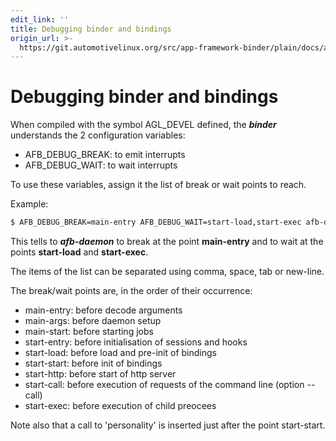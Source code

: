 ```yaml
---
edit_link: ''
title: Debugging binder and bindings
origin_url: >-
  https://git.automotivelinux.org/src/app-framework-binder/plain/docs/afb-daemon-debugging.md?h=guppy
---
```


<!-- WARNING: This file is generated by fetch_docs.js using /home/boron/Documents/AGL/docs-webtemplate/site/_data/tocs/apis_services/guppy/app-framework-binder-developer-guides-api-services-book.yml -->

# Debugging binder and bindings

When compiled with the symbol AGL_DEVEL defined, the ***binder***
understands the 2 configuration variables:

 - AFB_DEBUG_BREAK: to emit interrupts
 - AFB_DEBUG_WAIT: to wait interrupts

To use these variables, assign it the list of break or wait points
to reach.

Example:

```bash
$ AFB_DEBUG_BREAK=main-entry AFB_DEBUG_WAIT=start-load,start-exec afb-daemon ....
```

This tells to ***afb-daemon*** to break at the point **main-entry** and to
wait at the points **start-load** and **start-exec**.

The items of the list can be separated using comma, space, tab or new-line.

The break/wait points are, in the order of their occurrence:

- main-entry: before decode arguments
- main-args: before daemon setup
- main-start: before starting jobs
- start-entry: before initialisation of sessions and hooks
- start-load: before load and pre-init of bindings
- start-start: before init of bindings
- start-http: before start of http server
- start-call: before execution of requests of the command line (option --call)
- start-exec: before execution of child preocees

Note also that a call to 'personality' is inserted just after
the point start-start.
